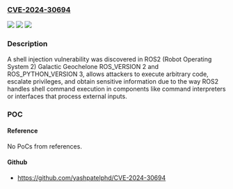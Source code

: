 ### [CVE-2024-30694](https://cve.mitre.org/cgi-bin/cvename.cgi?name=CVE-2024-30694)
![](https://img.shields.io/static/v1?label=Product&message=n%2Fa&color=blue)
![](https://img.shields.io/static/v1?label=Version&message=n%2Fa&color=blue)
![](https://img.shields.io/static/v1?label=Vulnerability&message=n%2Fa&color=brighgreen)

### Description

A shell injection vulnerability was discovered in ROS2 (Robot Operating System 2) Galactic Geochelone ROS_VERSION 2 and ROS_PYTHON_VERSION 3, allows attackers to execute arbitrary code, escalate privileges, and obtain sensitive information due to the way ROS2 handles shell command execution in components like command interpreters or interfaces that process external inputs.

### POC

#### Reference
No PoCs from references.

#### Github
- https://github.com/yashpatelphd/CVE-2024-30694


